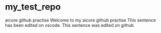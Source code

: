 # my_test_repo
aicore github practise
Welcome to my aicore github practise
This sentence has been edited on vscode.
This sentence was edited on github
